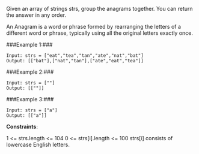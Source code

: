 Given an array of strings strs, group the anagrams together. You can return the answer in any order.

An Anagram is a word or phrase formed by rearranging the letters of a different word or phrase, typically using all the original letters exactly once.

 

###Example 1:###
```
Input: strs = ["eat","tea","tan","ate","nat","bat"]
Output: [["bat"],["nat","tan"],["ate","eat","tea"]]
```
###Example 2:###
```
Input: strs = [""]
Output: [[""]]
```
###Example 3:###
```
Input: strs = ["a"]
Output: [["a"]]
``` 

**Constraints**:

1 <= strs.length <= 104
0 <= strs[i].length <= 100
strs[i] consists of lowercase English letters.
